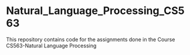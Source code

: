# Natural_Language_Processing_CS563
This repository contains code for the assignments done in the Course CS563-Natural Language Processing
